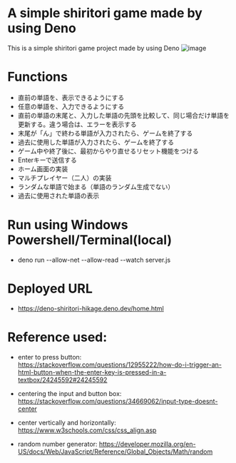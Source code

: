 # A simple shiritori game made by using Deno
This is a simple shiritori game project made by using Deno
![image](https://github.com/user-attachments/assets/24366fdd-7614-48a8-9250-953adf810892)

# Functions
- 直前の単語を、表示できるようにする
- 任意の単語を、入力できるようにする
- 直前の単語の末尾と、入力した単語の先頭を比較して、同じ場合だけ単語を更新する。違う場合は、エラーを表示する
- 末尾が「ん」で終わる単語が入力されたら、ゲームを終了する
- 過去に使用した単語が入力されたら、ゲームを終了する
- ゲーム中や終了後に、最初からやり直せるリセット機能をつける
- Enterキーで送信する
- ホーム画面の実装
- マルチプレイヤー（二人）の実装
- ランダムな単語で始まる（単語のランダム生成でない）
- 過去に使用された単語の表示

# Run using Windows Powershell/Terminal(local)
- deno run --allow-net --allow-read --watch server.js

# Deployed URL
- https://deno-shiritori-hikage.deno.dev/home.html

# Reference used:
- enter to press button:
https://stackoverflow.com/questions/12955222/how-do-i-trigger-an-html-button-when-the-enter-key-is-pressed-in-a-textbox/24245592#24245592

- centering the input and button box:
https://stackoverflow.com/questions/34669062/input-type-doesnt-center

- center vertically and horizontally:
https://www.w3schools.com/css/css_align.asp

- random number generator:
https://developer.mozilla.org/en-US/docs/Web/JavaScript/Reference/Global_Objects/Math/random


